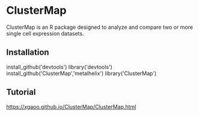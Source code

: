 # ClusterMap

ClusterMap is an R package designed to analyze and compare two or more single cell expression datasets. 

## Installation

install_github('devtools')
library('devtools')
install_github('ClusterMap','metalhelix')
library('ClusterMap')

## Tutorial

https://xgaoo.github.io/ClusterMap/ClusterMap.html